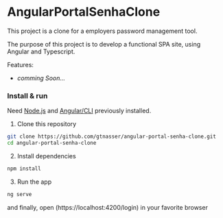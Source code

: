 # AngularPortalSenhaClone

This project is a clone for a employers password management tool.

The purpose of this project is to develop a functional SPA site, using Angular and Typescript.

Features:
- *comming Soon...*



### Install & run

Need [Node.js](https://nodejs.org) and [Angular/CLI](https://angular.dev/tools/cli) previously installed.

1. Clone this repository

```sh
git clone https://github.com/gtnasser/angular-portal-senha-clone.git
cd angular-portal-senha-clone
```

2. Install dependencies

```sh
npm install
```

3. Run the app

```sh
ng serve
```

and finally, open (https://localhost:4200/login) in your favorite browser


